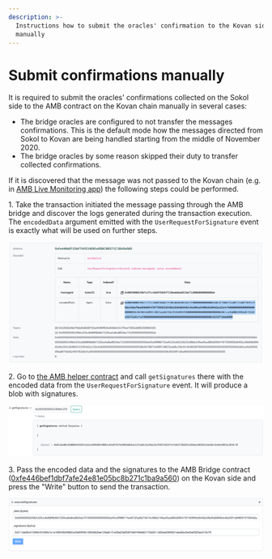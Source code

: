 ```yaml
---
description: >-
  Instructions how to submit the oracles' confirmation to the Kovan side
  manually
---
```


# Submit confirmations manually

It is required to submit the oracles' confirmations collected on the Sokol side to the AMB contract on the Kovan chain manually in several cases:

* The bridge oracles are configured to not transfer the messages confirmations. This is the default mode how the messages directed from Sokol to Kovan are being handled starting from the middle of November 2020.&#x20;
* The bridge oracles by some reason skipped their duty to transfer collected confirmations.

If it is discovered that the message was not passed to the Kovan chain (e.g. in [AMB Live Monitoring app](https://alm-test-amb.herokuapp.com)) the following steps could be performed.

1\. Take the transaction initiated the message passing through the AMB bridge and discover the logs generated during the transaction execution. The `encodedData` argument emitted with the `UserRequestForSignature` event is exactly what will be used on further steps.

![](<../../.gitbook/assets/image (91).png>)

2\. Go to [the AMB helper contract](https://blockscout.com/poa/sokol/address/0x40F0606f7dbA8BF0863773052DE49489F6ca6E19/read-contract) and call `getSignatures` there with the encoded data from the `UserRequestForSignature` event. It will produce a blob with signatures.

![](<../../.gitbook/assets/image (92).png>)

3\. Pass the encoded data and the signatures to the AMB Bridge contract ([0xfe446bef1dbf7afe24e81e05bc8b271c1ba9a560](https://kovan.etherscan.io/address/0xfe446bef1dbf7afe24e81e05bc8b271c1ba9a560#writeProxyContract)) on the Kovan side and press the "Write" button to send the transaction.

![](<../../.gitbook/assets/image (93).png>)
